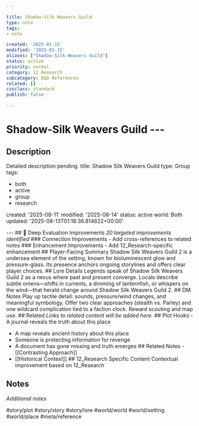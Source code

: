 ```yaml
---

title: Shadow-Silk Weavers Guild
type: note
tags:
- note

created: '2025-01-15'
modified: '2025-01-15'
aliases: ["Shadow-Silk Weavers Guild"]
status: active
priority: normal
category: 12 Research
subcategory: D&D References
related: []
cssclass: standard
publish: false

---
```


 # Shadow-Silk Weavers Guild ---

## Description

Detailed description pending.
title: Shadow Silk Weavers Guild
type: Group
tags:
- both
- active
- group
- research

created: '2025-08-11'
modified: '2025-08-14'
status: active
world: Both
updated: '2025-08-13T01:18:36.814622+00:00'

--- ## 🔧 Deep Evaluation Improvements *20 targeted improvements identified* ### Connection Improvements - Add cross-references to related notes ### Enhancement Improvements - Add 12_Research-specific enhancement ## Player-Facing Summary Shadow Silk Weavers Guild 2 is a undersea element of the setting, known for bioluminescent glow and pressure-glass. Its presence anchors ongoing storylines and offers clear player choices. ## Lore Details Legends speak of Shadow Silk Weavers Guild 2 as a nexus where past and present converge. Locals describe subtle omens—shifts in currents, a dimming of lanternfish, or whispers on the wind—that herald change around Shadow Silk Weavers Guild 2. ## DM Notes Play up tactile detail: sounds, pressure/wind changes, and meaningful symbology. Offer two clear approaches (stealth vs. Parley) and one wildcard complication tied to a faction clock. Reward scouting and map use. ## Related *Links to related content will be added here.* ## Plot Hooks - A journal reveals the truth about this place

- A map reveals ancient history about this place
- Someone is protecting information for revenge
- A document has gone missing and truth emerges ## Related Notes - [[Contrasting Approach]]
- [[Historical Context]] ## 12_Research Specific Content Contextual improvement based on 12_Research

## Notes

*Additional notes*

#story/plot
#story/story
#story/lore
#world/world
#world/setting
#world/place
#meta/reference